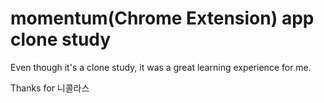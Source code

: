 # momentum(Chrome Extension) app clone study

Even though it's a clone study, it was a great learning experience for me.

Thanks for 니콜라스
